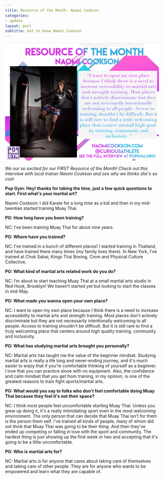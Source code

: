 ```yaml
---
title: Resource of the Month- Naomi Cookson
categories:
- update
layout: post
subtitle: Get to know Naomi Cookson
---
```


![Naomi Cookson](/assets/resourceofthemonthnaomi.jpg)

_We our so excited for our FIRST Resource of the Month! Check out this interview with local trainer Naomi Cookson and see why we thinks she's so cool_

**Pop Gym: Hey! thanks for taking the time, just a few quick questions to start. First what's your martial art?**
 
Naomi Cookson: I did Karate for a long time as a kid and then in my mid-twenties started training Muay Thai. 

**PG: How long have you been training?**

NC: I’ve been training Muay Thai for about nine years.

**PG: Where have you trained?**

NC: I’ve trained in a bunch of different places! I started training in Thailand, and have trained there many times (my family lives there). In New York, I’ve trained at Chok Sabai, Kings Thai Boxing, Crom and Physical Culture Collective.  

**PG: What kind of martial arts related work do you do?**

NC: I’m about to start teaching Muay Thai at a small martial arts studio in Red Hook, Brooklyn! We haven’t started yet but looking to start the classes in mid-May. 

**PG: What made you wanna open your own place?**

NC: I want to open my own place because I think there is a need to increase accessibility to martial arts and strength training. Most places don't actively discriminate but they are not necessarily intentionally welcoming to all people. Access to training shouldn't be difficult. But it is still rare to find a truly welcoming place that centers around high quality training, community and inclusivity. 

**PG: What has studying martial arts brought you personally?**

NC: Martial arts has taught me the value of the beginner mindset. Studying martial arts is really a life long and never-ending journey, and it's much easier to enjoy that if you're comfortable thinking of yourself as a beginner. I love that you can practice alone with no equipment. Also, the confidence and calm mindset that you get from training, in my opinion, is one of the greatest reasons to train fight sports/martial arts.

**PG: What would you say to folks who don't feel comfortable doing Muay Thai because they feel it's not their space?**
 
NC: I think most people feel uncomfortable starting Muay Thai. Unless you grew up doing it, it's a really intimidating sport even in the most welcoming environment. The only person that can decide that Muay Thai isn't for them is the person them self. I've trained all kinds of people, many of whom did not think that Muay Thai was going to be their thing. And then they've ended up competing or falling in love with the sport and community. The hardest thing is just showing up the first week or two and accepting that it's going to be a little uncomfortable. 

**PG: Who is martial arts for?**

NC: Martial arts is for anyone that cares about taking care of themselves and taking care of other people. They are for anyone who wants to be empowered and learn what they are capable of.  
